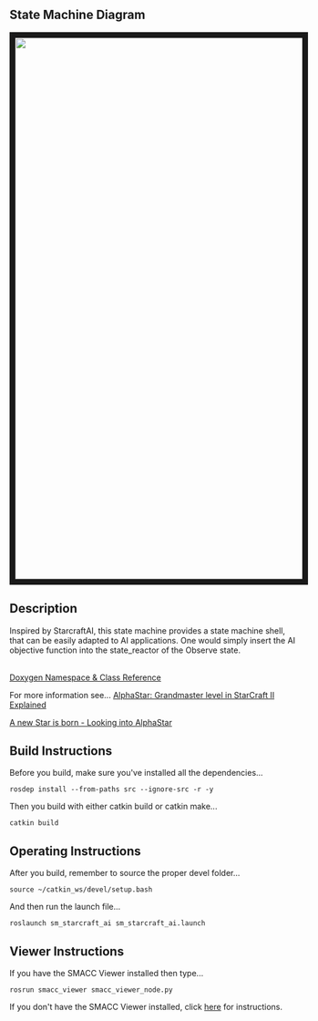  <h2>State Machine Diagram</h2>
 <img src="https://github.com/reelrbtx/SMACC/blob/master/smacc_sm_reference_library/sm_starcraft_ai/docs/smacc_state_machine_20200302-001012.dot.svg" width="950" align="center" border="10"/> 
 
 <h2>Description</h2> Inspired by StarcraftAI, this state machine provides a state machine shell, that can be easily adapted to AI applications. One would simply insert the AI objective function into the state_reactor of the Observe state.<br></br>
 
 <a href="https://reelrbtx.github.io/SMACC_Documentation/master/html/namespacesm__starcraft__ai.html">Doxygen Namespace & Class Reference</a> 

 For more information see...
  <a href="https://www.google.com/url?sa=t&rct=j&q=&esrc=s&source=web&cd=10&ved=2ahUKEwiThZKprvvnAhVLvZ4KHbKFDHkQFjAJegQIBxAB&url=https%3A%2F%2Fychai.uk%2Fslides%2F2019-11-12-AlphaStarII.pdf&usg=AOvVaw0jRIVMd3gdb4fM4mmQ4nG1l">AlphaStar: Grandmaster level in StarCraft II Explained</a>

  <a href="https://www.google.com/url?sa=t&rct=j&q=&esrc=s&source=web&cd=1&cad=rja&uact=8&ved=2ahUKEwiqtLHorvvnAhUNs54KHZyOBtMQFjAAegQIBhAB&url=https%3A%2F%2Fhci.iwr.uni-heidelberg.de%2Fsystem%2Ffiles%2Fprivate%2Fdownloads%2F1448422913%2Freport_johannes_daub.pdf&usg=AOvVaw1ZfV12L1svm6sYG7Y2E9Wj">A new Star is born - Looking into AlphaStar</a>
 
 <h2>Build Instructions</h2>
Before you build, make sure you've installed all the dependencies...

```
rosdep install --from-paths src --ignore-src -r -y 
```

Then you build with either catkin build or catkin make...

```
catkin build
```

<h2>Operating Instructions</h2>
After you build, remember to source the proper devel folder...

```
source ~/catkin_ws/devel/setup.bash
```

And then run the launch file...

```
roslaunch sm_starcraft_ai sm_starcraft_ai.launch
```

<h2>Viewer Instructions</h2>
If you have the SMACC Viewer installed then type...

```
rosrun smacc_viewer smacc_viewer_node.py
``` 

If you don't have the SMACC Viewer installed, click <a href="http://smacc.ninja/smacc-viewer/">here</a> for instructions.

